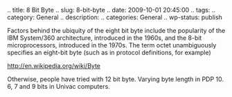 .. title: 8 Bit Byte
.. slug: 8-bit-byte
.. date: 2009-10-01 20:45:00
.. tags: 
.. category: General
.. description: 
.. categories: General
.. wp-status: publish

<html><body><p>Factors behind the ubiquity of the eight bit byte include the popularity of the IBM System/360 architecture, introduced in the 1960s, and the 8-bit microprocessors, introduced in the 1970s. The term octet unambiguously specifies an eight-bit byte (such as in protocol definitions, for example)



http://en.wikipedia.org/wiki/Byte



Otherwise, people have tried with 12 bit byte. Varying byte length in PDP 10. 6, 7 and 9 bits in Univac computers.</p></body></html>